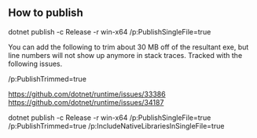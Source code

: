 ## How to publish


dotnet publish -c Release -r win-x64 /p:PublishSingleFile=true


You can add the following to trim about 30 MB off of the resultant exe, but line numbers
will not show up anymore in stack traces. Tracked with the following issues.

/p:PublishTrimmed=true

https://github.com/dotnet/runtime/issues/33386
https://github.com/dotnet/runtime/issues/34187

dotnet publish -c Release -r win-x64 /p:PublishSingleFile=true /p:PublishTrimmed=true /p:IncludeNativeLibrariesInSingleFile=true
